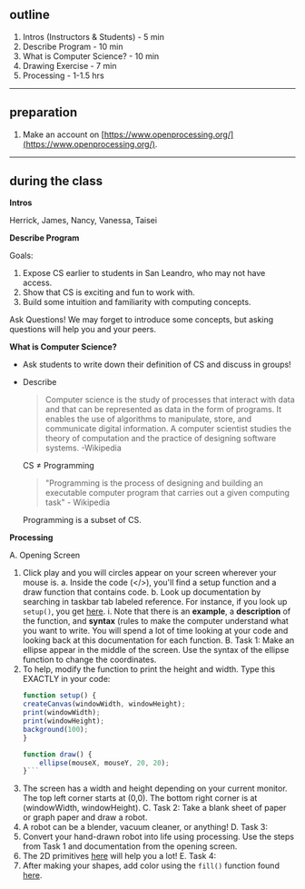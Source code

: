 ## outline

1. Intros (Instructors & Students) - 5 min
2. Describe Program - 10 min
4. What is Computer Science? - 10 min
5. Drawing Exercise - 7 min
6. Processing - 1-1.5 hrs

---

## preparation

1. Make an account on [https://www.openprocessing.org/](https://www.openprocessing.org/).

---


## during the class

**Intros**

Herrick, James, Nancy, Vanessa, Taisei

**Describe Program**

Goals:

1. Expose CS earlier to students in San Leandro, who may not have access.
2. Show that CS is exciting and fun to work with.
3. Build some intuition and familiarity with computing concepts.

Ask Questions!
We may forget to introduce some concepts, but asking questions will help you and your peers.

**What is Computer Science?**

- Ask students to write down their definition of CS and discuss in groups!
- Describe

    > Computer science is the study of processes that interact with data and that can be represented as data in the form of programs. It enables the use of algorithms to manipulate, store, and communicate digital information. A computer scientist studies the theory of computation and the practice of designing software systems. -Wikipedia

    CS ≠ Programming

    > "Programming is the process of designing and building an executable computer program that carries out a given computing task" - Wikipedia

    Programming is a subset of CS.

**Processing**

A. Opening Screen
   1. Click play and you will circles appear on your screen wherever your mouse is.
      a. Inside the code (</>), you'll find a setup function and a draw function that contains code.
      b. Look up documentation by searching in taskbar tab labeled reference. For instance, if you look up `setup()`, you get [here](http://p5js.org/reference/#/p5/setup).
         i. Note that there is an **example**, a **description** of the function, and **syntax** (rules to make the computer understand what you want to write. You will spend a lot of time looking at your code and
            looking back at this documentation for each function.
B. Task 1: Make an ellipse appear in the middle of the screen. Use the syntax of the ellipse function to change the coordinates.
   1. To help, modify the function to print the height and width. Type this EXACTLY in your code:
      ```javascript
      function setup() {
      createCanvas(windowWidth, windowHeight);
      print(windowWidth);
      print(windowHeight);
      background(100);
      }

      function draw() {
          ellipse(mouseX, mouseY, 20, 20);
      }```
   2. The screen has a width and height depending on your current monitor. The top left corner starts at (0,0). The bottom right corner is at (windowWidth, windowHeight).
C. Task 2: Take a blank sheet of paper or graph paper and draw a robot.
   1. A robot can be a blender, vacuum cleaner, or anything!
D. Task 3:
   1. Convert your hand-drawn robot into life using processing. Use the steps from Task 1 and documentation from the opening screen.
   2. The 2D primitives [here](http://p5js.org/reference/) will help you a lot!
E. Task 4:
   1. After making your shapes, add color using the `fill()` function found [here](http://p5js.org/reference/#/p5/fill).
